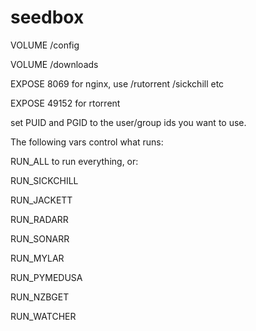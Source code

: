 # seedbox

VOLUME /config

VOLUME /downloads

EXPOSE 8069 for nginx, use /rutorrent /sickchill etc

EXPOSE 49152 for rtorrent

set PUID and PGID to the user/group ids you want to use.

The following vars control what runs:

RUN\_ALL to run everything, or:

RUN\_SICKCHILL

RUN\_JACKETT

RUN\_RADARR

RUN\_SONARR

RUN\_MYLAR

RUN\_PYMEDUSA

RUN\_NZBGET

RUN\_WATCHER

